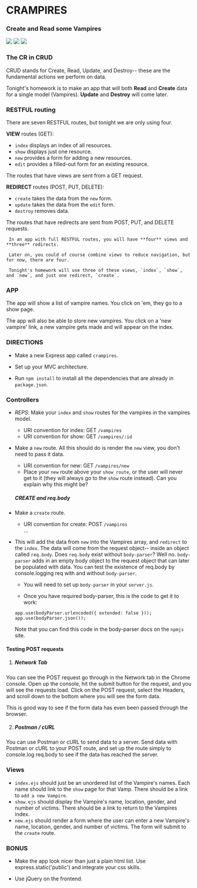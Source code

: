# CRAMPIRES

### Create and Read some Vampires

![](http://newscenter.sdsu.edu/sdsu_newscenter/images/stories/Bela_Lugosi.jpg)
![](http://newscenter.sdsu.edu/sdsu_newscenter/images/stories/Bela_Lugosi.jpg)
![](http://newscenter.sdsu.edu/sdsu_newscenter/images/stories/Bela_Lugosi.jpg)

### The CR in CRUD

CRUD stands for Create, Read, Update, and Destroy-- these are the fundamental actions we perform on data. 

Tonight's homework is to make an app that will both **Read** and **Create** data for a single model (Vampires). **Update** and **Destroy** will come later.

### RESTFUL routing

There are seven RESTFUL routes, but tonight we are only using four.

**VIEW** routes (GET):

 - `index` displays an index of all resources. 
 - `show` displays just one resource. 
 - `new` provides a form for adding a new resources. 
 - `edit` provides a filled-out form for an existing resource.

 The routes that have views are sent from a GET request.


 **REDIRECT** routes (POST, PUT, DELETE):

 - `create` takes the data from the `new` form. 
 - `update` takes the data from the `edit` form. 
 - `destroy` removes data. 

 The routes that have redirects are sent from POST, PUT, and DELETE requests.

```
 In an app with full RESTFUL routes, you will have **four** views and **three** redirects.

 Later on, you could of course combine views to reduce navigation, but for now, there are four.

 Tonight's homework will use three of these views, `index`, `show`, and `new`, and just one redirect, `create`.
```

### APP
The app will show a list of vampire names. You click on 'em, they go to a show page.

The app will also be able to store new vampires. You click on a 'new vampire' link, a new vampire gets made and will appear on the index.

### DIRECTIONS

- Make a new Express app called `crampires`.

- Set up your MVC architecture.

- Run `npm install` to install all the dependencies that are already in `package.json`.

### Controllers
- *REPS*: Make your `index` and `show` routes for the vampires in the vampires model.

  - URI convention for index: GET `/vampires`
  - URI convention for show: GET `/vampires/:id`


- Make a `new` route. All this should do is render the `new` view, you don't need to pass it data.
  - URI convention for new: GET `/vampires/new`
  - Place your `new` route above your `show route`, or the user will never get to it (they will always go to the `show` route instead). Can you explain why this might be?
  
  ##### CREATE and req.body
  
- Make a `create` route. 
  - URI convention for create: POST `/vampires`  
  ...
- This will add the data from `new` into the Vampires array, and `redirect` to the `index`. The data will come from the request object-- inside an object called `req.body`. Does `req.body` exist without `body-parser`? Well no. `body-parser` adds in an empty body object to the request object that can later be populated with data. You can test the existence of req.body by console.logging req with and without `body-parser`.  
	- You will need to set up `body-parser` in your `server.js`.

	- Once you have required body-parser, this is the code to get it to work:

	```
	app.use(bodyParser.urlencoded({ extended: false }));
	app.use(bodyParser.json());
	```
	
	Note that you can find this code in the body-parser docs on the `npmjs` site.
	
#### Testing POST requests
1. ##### Network Tab
You can see the POST request go through in the Network tab in the Chrome console. Open up the console, hit the submit button for the request, and you will see the requests load. Click on the POST request, select the Headers, and scroll down to the bottom where you will see the form data.

This is good way to see if the form data has even been passed through the browser.

2. ##### Postman / cURL
You can use Postman or cURL to send data to a server. Send data with Postman or cURL to your POST route, and set up the route simply to console.log req.body to see if the data has reached the server.
	



### Views

- `index.ejs` should just be an unordered list of the Vampire's names. Each name should link to the `show` page for that Vamp. There should be a link to `add a new Vampire`. 
- `show.ejs` should display the Vampire's name, location, gender, and number of victims. There should be a link to return to the Vampires index.
- `new.ejs` should render a form where the user can enter a new Vampire's name, location, gender, and number of victims. The form will submit to the `create` route.


### BONUS

- Make the app look nicer than just a plain html list. Use express.static('public') and integrate your css skills. 

- Use jQuery on the frontend.

